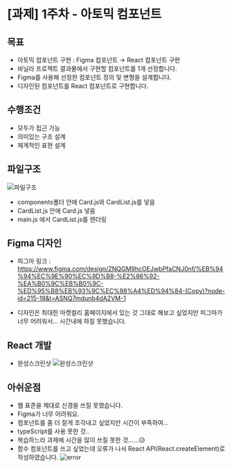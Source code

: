 # [과제] 1주차 - 아토믹 컴포넌트

## 목표

- 아토믹 컴포넌트 구현 : Figma 컴포넌트 → React 컴포넌트 구현
- 바닐라 프로젝트 결과물에서 구현할 컴포넌트를 1개 선정합니다.
- Figma를 사용해 선정한 컴포넌트 정의 및 변형을 설계합니다.
- 디자인된 컴포넌트를 React 컴포넌트로 구현합니다.

## 수행조건

- 모두가 접근 가능
- 의미있는 구조 설계
- 체계적인 표현 설계

## 파일구조

![파일구조](https://github.com/user-attachments/assets/3b4d2835-4263-4f28-90c4-356df08e6db9)

- components폴더 안에 Card.js와 CardList.js를 넣음
- CardList.js 안에 Card.js 넣음
- main.js 에서 CardList.js를 렌더링

## Figma 디자인

- 피그마 링크 : https://www.figma.com/design/ZNQGM9hcOEJwbPfaCNJ0nf/%EB%94%94%EC%9E%90%EC%9D%B8-%E2%86%92-%EA%B0%9C%EB%B0%9C-%ED%95%B8%EB%93%9C%EC%98%A4%ED%94%84-(Copy)?node-id=215-18&t=ASNQ7mdunb4dA2VM-1

- 디자인은 최대한 마켓컬리 홈페이지에서 있는 것 그대로 해보고 싶었지만 피그마가 너무 어려워서... 시간내에 하질 못했습니다.

## React 개발

- 완성스크린샷
  ![완성스크린샷](https://github.com/user-attachments/assets/42c286cb-01db-4c6f-9011-8cda47140d64)

## 아쉬운점

- 웹 표준을 제대로 신경을 쓰질 못했습니다.
- Figma가 너무 어려워요.
- 컴포넌트를 좀 더 잘게 조각내고 싶었지만 시간이 부족하여...
- typeScript를 사용 못한 것..
- 복습하느라 과제에 시간을 많이 쓰질 못한 것......😥
- 함수 컴포넌트를 쓰고 싶었는데 오류가 나서 React API(React.createElement)로 작성하였습니다.
  ![error](https://github.com/user-attachments/assets/9c3d23de-fa96-4e3b-bf36-1610ceb0211a)
